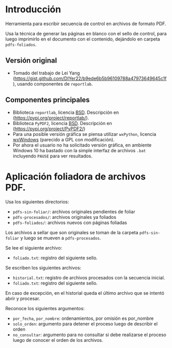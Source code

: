 # Introducción 
Herramienta para escribir secuencia de control en archivos de formato PDF.

Usa la técnica de generar las páginas en blanco con el sello de control, para luego imprimirlo en el documento con el contenido, dejándolo en carpeta `pdfs-foliados`.

## Versión original
- Tomado del trabajo de Lei Yang (https://gist.github.com/DIYer22/b9ede6b5b96109788a47973649645c1f), usando componentes de `reportlab`.

## Componentes principales
- Biblioteca `reportlab`, licencia [BSD](https://en.wikipedia.org/wiki/BSD_licenses). Descripción en (https://pypi.org/project/reportlab/).
- Biblioteca `PyPDF2`, licencia [BSD](https://en.wikipedia.org/wiki/BSD_licenses). Descripción en (https://pypi.org/project/PyPDF2/)
- Para una posible versión gráfica se piensa utilizar `wxPython`, licencia [wxWindows](https://opensource.org/licenses/wxwindows.php) (parecido a GPL con modificación).
- Por ahora el usuario no ha solicitado versión gráfica, en ambiente Windows 10 ha bastado con la simple interfaz de archivos `.bat` incluyendo `PAUSE` para ver resultados.

# Aplicación foliadora de archivos PDF.

Usa los siguientes directorios:

 - `pdfs-sin-foliar/`: archivos originales pendientes de foliar
 - `pdfs-procesados/`: archivos originales ya foliados
 - `pdfs-foliados/`: archivos nuevos con páginas foliadas

 Los archivos a sellar que son originales se toman de la carpeta `pdfs-sin-foliar` y luego 
 se mueven a `pdfs-procesados`.

 Se lee el siguiente archivo:

 - `foliado.txt`: registro del siguiente sello.

 Se escriben los siguientes archivos:

  - `historial.txt`: registro de archivos procesados con la secuencia inicial.
  - `foliado.txt`: registro del siguiente sello.

 En caso de excepción, en el historial queda el último archivo que se intentó abrir y procesar.

 Reconoce los siguientes argumentos:

 - `por_fecha`, `por_nombre`: ordenamientos, por omisión es por_nombre
 - `solo_orden`: argumento para detener el proceso luego de describir el orden
 - `no_consultar`: argumento para no consultar si debe realizarse el proceso luego
   de conocer el orden de los archivos.

